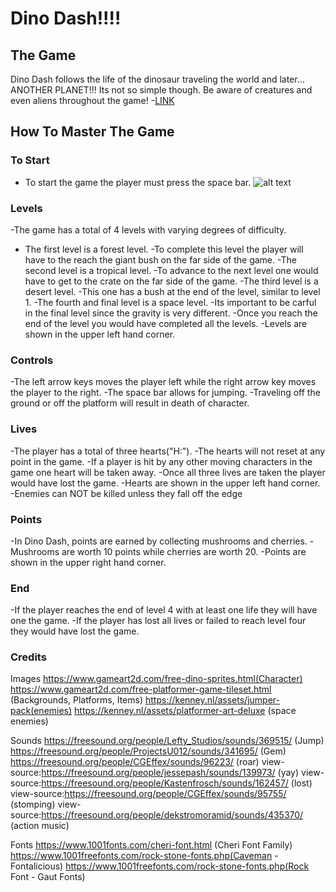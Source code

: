 # Dino Dash!!!!

## The Game

Dino Dash follows the life of the dinosaur traveling the world and later... ANOTHER PLANET!!! Its not so simple though. Be aware of creatures and even aliens throughout the game!
-[LINK](https://github.com/colorfulthunder57/Dino_Dash/releases/download/v1.0/platformer-final.spec "Dino_Dash_Link")



## How To Master The Game

### To Start
- To start the game the player must press the space bar.
![alt text](https://github.com/Downloads/title_screenshot.png "title screenshot")

### Levels
-The game has a total of 4 levels with varying degrees of difficulty.
- The first level is a forest level.
        -To complete this level the player will have to the reach the giant bush on the far side of the game.
-The second level is a tropical level.
        -To advance to the next level one would have to get to the crate on the far side of the game.
-The third level is a desert level.
       -This one has a bush at the end of the level, similar to level 1.
-The fourth and final level is a space level.
       -Its important to be carful in the final level since the gravity is very different.
       -Once you reach the end of the level you would have completed all the levels.
-Levels are shown in the upper left hand corner.

### Controls
-The left arrow keys moves the player left while the right arrow key moves the player to the right.
-The space bar allows for jumping.
-Traveling off the ground or off the platform will result in death of character.


### Lives
-The player has a total of three hearts("H:").
-The hearts will not reset at any point in the game.
-If a player is hit by any other moving characters in the game one heart will be taken away.
-Once all three lives are taken the player would have lost the game.
-Hearts are shown in the upper left hand corner.
-Enemies can NOT be killed unless they fall off the edge


### Points
-In Dino Dash, points are earned by collecting mushrooms and cherries.
-Mushrooms are worth 10 points while cherries are worth 20.
-Points are shown in the upper right hand corner.


### End
-If the player reaches the end of level 4 with at least one life they will have one the game.
-If the player has lost all lives or failed to reach level four they would have lost the game.


### Credits
Images
https://www.gameart2d.com/free-dino-sprites.html(Character)
https://www.gameart2d.com/free-platformer-game-tileset.html (Backgrounds, Platforms, Items)
https://kenney.nl/assets/jumper-pack(enemies)
https://kenney.nl/assets/platformer-art-deluxe (space enemies)

Sounds
https://freesound.org/people/Lefty_Studios/sounds/369515/ (Jump)
https://freesound.org/people/ProjectsU012/sounds/341695/ (Gem)
https://freesound.org/people/CGEffex/sounds/96223/ (roar)
view-source:https://freesound.org/people/jessepash/sounds/139973/ (yay)
view-source:https://freesound.org/people/Kastenfrosch/sounds/162457/ (lost)
view-source:https://freesound.org/people/CGEffex/sounds/95755/ (stomping)
view-source:https://freesound.org/people/dekstromoramid/sounds/435370/ (action music)


Fonts
https://www.1001fonts.com/cheri-font.html (Cheri Font Family)
https://www.1001freefonts.com/rock-stone-fonts.php(Caveman - Fontalicious)
https://www.1001freefonts.com/rock-stone-fonts.php(Rock Font - Gaut Fonts)



